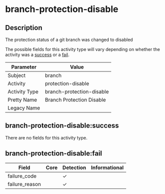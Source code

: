 branch-protection-disable
=========================

Description
-----------
The protection status of a git branch was changed to disabled

The possible fields for this activity type will vary depending on whether the activity was a [success](#branch-protection-disablesuccess) or a [fail](#branch-protection-disablefail).

| Parameter     | Value                     |
| ------------- | ------------------------- |
| Subject       | branch                    |
| Activity      | protection-disable        |
| Activity Type | branch-protection-disable |
| Pretty Name   | Branch Protection Disable |
| Legacy Name   |                           |

branch-protection-disable:success
---------------------------------

There are no fields for this activity type.


branch-protection-disable:fail
------------------------------

| Field          | Core | Detection | Informational |
| -------------- | ---- | --------- | ------------- |
| failure_code   |      | &#10003;  |               |
| failure_reason |      | &#10003;  |               |